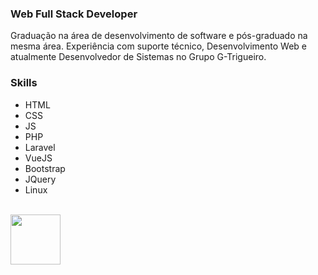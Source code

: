 <!DOCTYPE html>
<html>
<head>
          <link href="https://cdn.jsdelivr.net/npm/bootstrap@5.3.0/dist/css/bootstrap.min.css" rel="stylesheet" integrity="sha384-9ndCyUaIbzAi2FUVXJi0CjmCapSmO7SnpJef0486qhLnuZ2cdeRhO02iuK6FUUVM" crossorigin="anonymous">
</head>
<body>
          
<h3>Web Full Stack Developer</h3>

<p>Graduação na área de desenvolvimento de software e pós-graduado na mesma área. Experiência com suporte técnico, Desenvolvimento Web e atualmente Desenvolvedor de Sistemas no Grupo G-Trigueiro.</p>
<h3>Skills</h3>
<ul>
          <li>HTML <img src="https://cdn.jsdelivr.net/gh/devicons/devicon/icons/html5/html5-original.svg" width="12"/></li>
          <li>CSS <img src="https://cdn.jsdelivr.net/gh/devicons/devicon/icons/css3/css3-original.svg" width="12"/></li>
          <li>JS <img src="https://cdn.jsdelivr.net/gh/devicons/devicon/icons/javascript/javascript-original.svg" width="12"/></li>
          <li>PHP <img src="https://cdn.jsdelivr.net/gh/devicons/devicon/icons/php/php-original.svg" width="12"/></li>
          <li>Laravel <img src="https://cdn.jsdelivr.net/gh/devicons/devicon/icons/laravel/laravel-plain.svg" width="12" /></li>
          <li>VueJS <img src="https://cdn.jsdelivr.net/gh/devicons/devicon/icons/vuejs/vuejs-original.svg" width="12"/></li>
          <li>Bootstrap <img src="https://cdn.jsdelivr.net/gh/devicons/devicon/icons/bootstrap/bootstrap-original.svg" width="12" /></li>
          <li>JQuery <img src="https://cdn.jsdelivr.net/gh/devicons/devicon/icons/jquery/jquery-original.svg" width="12"/></li>
          <li>Linux <img src="https://cdn.jsdelivr.net/gh/devicons/devicon/icons/linux/linux-original.svg" width="12"/></li>
</ul>
<br>
<a class="libutton" href="https://www.linkedin.com/comm/mynetwork/discovery-see-all?usecase=PEOPLE_FOLLOWS&followMember=edmilson-medeiros-9a3454125" target="_blank"><img src="https://cdn.jsdelivr.net/gh/devicons/devicon/icons/linkedin/linkedin-original-wordmark.svg" width="80"/></a>

</body>
</html>
